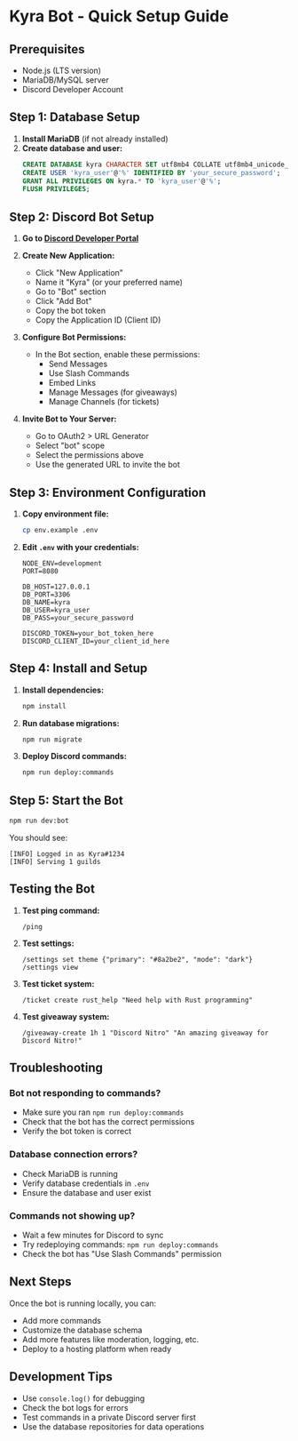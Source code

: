 # Kyra Bot - Quick Setup Guide

## Prerequisites

- Node.js (LTS version)
- MariaDB/MySQL server
- Discord Developer Account

## Step 1: Database Setup

1. **Install MariaDB** (if not already installed)
2. **Create database and user:**
   ```sql
   CREATE DATABASE kyra CHARACTER SET utf8mb4 COLLATE utf8mb4_unicode_ci;
   CREATE USER 'kyra_user'@'%' IDENTIFIED BY 'your_secure_password';
   GRANT ALL PRIVILEGES ON kyra.* TO 'kyra_user'@'%';
   FLUSH PRIVILEGES;
   ```

## Step 2: Discord Bot Setup

1. **Go to [Discord Developer Portal](https://discord.com/developers/applications)**
2. **Create New Application:**
   - Click "New Application"
   - Name it "Kyra" (or your preferred name)
   - Go to "Bot" section
   - Click "Add Bot"
   - Copy the bot token
   - Copy the Application ID (Client ID)

3. **Configure Bot Permissions:**
   - In the Bot section, enable these permissions:
     - Send Messages
     - Use Slash Commands
     - Embed Links
     - Manage Messages (for giveaways)
     - Manage Channels (for tickets)

4. **Invite Bot to Your Server:**
   - Go to OAuth2 > URL Generator
   - Select "bot" scope
   - Select the permissions above
   - Use the generated URL to invite the bot

## Step 3: Environment Configuration

1. **Copy environment file:**
   ```bash
   cp env.example .env
   ```

2. **Edit `.env` with your credentials:**
   ```env
   NODE_ENV=development
   PORT=8080

   DB_HOST=127.0.0.1
   DB_PORT=3306
   DB_NAME=kyra
   DB_USER=kyra_user
   DB_PASS=your_secure_password

   DISCORD_TOKEN=your_bot_token_here
   DISCORD_CLIENT_ID=your_client_id_here
   ```

## Step 4: Install and Setup

1. **Install dependencies:**
   ```bash
   npm install
   ```

2. **Run database migrations:**
   ```bash
   npm run migrate
   ```

3. **Deploy Discord commands:**
   ```bash
   npm run deploy:commands
   ```

## Step 5: Start the Bot

```bash
npm run dev:bot
```

You should see:
```
[INFO] Logged in as Kyra#1234
[INFO] Serving 1 guilds
```

## Testing the Bot

1. **Test ping command:**
   ```
   /ping
   ```

2. **Test settings:**
   ```
   /settings set theme {"primary": "#8a2be2", "mode": "dark"}
   /settings view
   ```

3. **Test ticket system:**
   ```
   /ticket create rust_help "Need help with Rust programming"
   ```

4. **Test giveaway system:**
   ```
   /giveaway-create 1h 1 "Discord Nitro" "An amazing giveaway for Discord Nitro!"
   ```

## Troubleshooting

### Bot not responding to commands?
- Make sure you ran `npm run deploy:commands`
- Check that the bot has the correct permissions
- Verify the bot token is correct

### Database connection errors?
- Check MariaDB is running
- Verify database credentials in `.env`
- Ensure the database and user exist

### Commands not showing up?
- Wait a few minutes for Discord to sync
- Try redeploying commands: `npm run deploy:commands`
- Check the bot has "Use Slash Commands" permission

## Next Steps

Once the bot is running locally, you can:
- Add more commands
- Customize the database schema
- Add more features like moderation, logging, etc.
- Deploy to a hosting platform when ready

## Development Tips

- Use `console.log()` for debugging
- Check the bot logs for errors
- Test commands in a private Discord server first
- Use the database repositories for data operations
